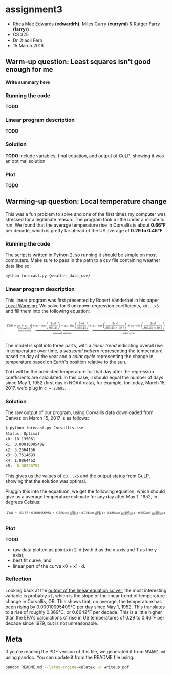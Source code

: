 # assignment3
- Rhea Mae Edwards **(edwardrh)**, Miles Curry **(currymi)** & Rutger Farry **(farryr)**
- CS 325
- Dr. Xiaoli Fern
- 15 March 2016

## Warm-up question: Least squares isn't good enough for me
**Write summary here**

### Running the code
**TODO**
### Linear program description
**TODO**
### Solution
**TODO**
include variables, final equation, and output of GuLP, showing it was an optimal solution
### Plot
**TODO**


## Warming-up question: Local temperature change
This was a fun problem to solve and one of the first times my computer was stressed for a legitimate reason. The program took a little under a minute to run. We found that the average temperature rise in Corvallis is about **0.66°F** per decade, which is pretty far ahead of the US average of **0.29 to 0.46°F**.

### Running the code
The script is written in Python 2, so running it should be simple on most computers. Make sure to pass in the path to a csv file containing weather data like so:
```bash
python forecast.py {weather_data_csv}
```

### Linear program description
This linear program was first presented by Robert Vanderbei in his paper [Local Warming](http://www.princeton.edu/~rvdb/tex/LocalWarming/LocalWarming.pdf). We solve for 6 unknown regression coefficients, `x0...x5` and fill them into the following equation:

![Climate model](docs/climate_model.png)

The model is split into three parts, with a *linear trend* indicating overall rise in temperature over time, a *seasonal pattern* representing the temperature based on day of the year and a *solar cycle* representing the change in temperature based on Earth's position relative to the sun. 

`T(d)` will be the predicted temperature for that day after the regression coefficients are calculated. In this case, `d` should equal the number of days since May 1, 1952 (first day in NOAA data), for example, for today, March 15, 2017, we'd plug in `d = 23695`.

### Solution
The raw output of our program, using Corvallis data downloaded from Canvas on March 15, 2017 is as follows:
```bash
$ python forecast.py Corvallis.csv
Status: Optimal
x0: 10.135061
x1: 0.00010095409
x2: 5.2564156
x3: 8.7514693
x4: 1.8864462
x5: -0.38240757
```
This gives us the values of `x0...x5` and the output status from GuLP, showing that the solution was optimal.

Pluggin this into the equatiuon, we get the following equation, which should give us a average temperature estimate for any day after May 1, 1952, in degrees Celsius:

![Calculated climate model](docs/climate_model_filled.png)

### Plot
**TODO**
- raw data plotted as points in 2-d (with d as the x-axis and T as the y-axis),
- best fit curve, and
- linear part of the curve x0 + x1 · d.

### Reflection
Looking back at the [output of the linear equation solver](#solution), the most interesting variable is probably `x1`, which is the slope of the linear trend of temperature change in Corvallis, OR. This shows that, on average, the temperature has been rising by 0.00010095409°C per day since May 1, 1952. This translates to a rise of roughly 0.369°C, or 0.6642°F per decade. This is a little higher than the EPA's calculations of rise in US temperatures of 0.29 to 0.46°F per decade since 1979, but is not unreasonable.

## Meta
If you're reading the PDF version of this file, we generated it from `README.md` using pandoc. You can update it from the README file using:
```bash
pandoc README.md --latex-engine=xelatex -o writeup.pdf
```